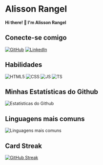 # Alisson Rangel
**Hi there! 👋 I'm Alisson Rangel**

## Conecte-se comigo
[![GitHub](https://img.shields.io/badge/GitHub-282c34?style=for-the-badge&logo=github&logoColor=85a96d)](https://github.com/alissonrangel)
[![LinkedIn](https://img.shields.io/badge/LinkedIn-282c34?style=for-the-badge&logo=linkedin&logoColor=85a96d)](https://www.linkedin.com/in/alisson-rangel/)


## Habilidades
![HTML5](https://img.shields.io/badge/HTML5-282c34?style=for-the-badge&logo=html5) 
![CSS](https://img.shields.io/badge/css-282c34?style=for-the-badge&logo=CSS3)
![JS](https://img.shields.io/badge/JAVASCRIPT-282c34?style=for-the-badge&logo=Javascript&)
![TS](https://img.shields.io/badge/TYPESCRIPT-282c34?style=for-the-badge&logo=Typescript&)


## Minhas Estatísticas do Github
![Estatísticas do Github](https://github-readme-stats.vercel.app/api?username=alissonrangel&show_icons=true&theme=onedark)

## Linguagens mais comuns
![Linguagens mais comuns](https://github-readme-stats.vercel.app/api/top-langs/?username=alissonrangel&layout=compact&langs_count=6&theme=onedark)

## Card Streak
[![GitHub Streak](https://streak-stats.demolab.com/?user=alissonrangel&theme=onedark&background=282c34&border=30A3DC&dates=df6d74)](https://git.io/streak-stats)

<!--
## Minhas Contribuições
[![Repo Card](https://github-readme-stats.vercel.app/api/pin/?username=alissonrangel&repo=dio-lab-open-source&bg_color=282c34&border_color=fff&show_icons=true&icon_color=85a96d&title_color=e4bf7a&text_color=df6d74)](https://github.com/alissonrangel/dio-lab-open-source)


**alissonrangel/alissonrangel** is a ✨ _special_ ✨ repository because its `README.md` (this file) appears on your GitHub profile.

Here are some ideas to get you started:

- 🔭 I’m currently working on ...
- 🌱 I’m currently learning ...
- 👯 I’m looking to collaborate on ...
- 🤔 I’m looking for help with ...
- 💬 Ask me about ...
- 📫 How to reach me: ...
- 😄 Pronouns: ...
- ⚡ Fun fact: ...
<div> 
 <a href = "mailto:alisson.rangel@hotmail.com"><img src="https://img.shields.io/badge/-Gmail-%23333?style=for-the-badge&logo=gmail&logoColor=white" target="_blank"></a>
  <a href="https://www.linkedin.com/in/alisson-rangel/" target="_blank"><img src="https://img.shields.io/badge/-LinkedIn-%230077B5?style=for-the-badge&logo=linkedin&logoColor=white" target="_blank"></a> 
</div>
<a href="https://www.linkedin.com/in/alisson-rangel/" target="_blank">
  <img src="https://cdn.jsdelivr.net/gh/devicons/devicon/icons/linkedin/linkedin-original-wordmark.svg" height="50px" />
</a> 
-->

